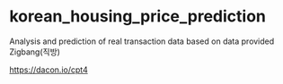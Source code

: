 # korean_housing_price_prediction
Analysis and prediction of real transaction data based on data provided Zigbang(직방)

https://dacon.io/cpt4

